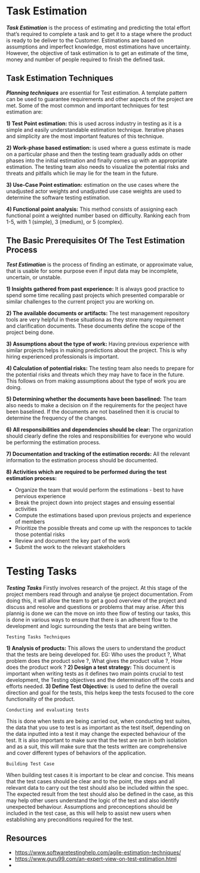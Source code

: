 # Task Estimation 

**_Task Estimation_** is the process of estimating and predicting the total effort that’s required to complete a task and to get it to a stage where the product is ready to be deliver to the Customer. Estimations are based on assumptions and imperfect knowledge, most estimations have uncertainty. However, the objective of task estimation is to get an estimate of the time, money and number of people required to finish the defined task. 

 
## Task Estimation Techniques 

**_Planning techniques_** are essential for Test estimation. A template pattern can be used to guarantee requirements and other aspects of the project are met. Some of the most common and important techniques for test estimation are: 

**1) Test Point estimation:** this is used across industry in testing as it is a simple and easily understandable estimation technique. Iterative phases and simplicity are the most important features of this technique. 

**2) Work-phase based estimation:**  is used where a guess estimate is made on a particular phase and then the testing team gradually adds on other phases into the initial estimation and finally comes up with an appropriate estimation. The testing team also needs to visualize the potential risks and threats and pitfalls which lie may lie for the team in the future. 

**3) Use-Case Point estimation:**  estimation on the use cases where the unadjusted actor weights and unadjusted use case weights are used to determine the software testing estimation. 

**4) Functional point analysis:** This method consists of assigning each functional point a weighted number based on difficulty. Ranking each from 1-5, with 1 (simple), 3 (medium), or 5 (complex). 



## The Basic Prerequisites Of The Test Estimation Process

**_Test Estimation_** is the process of finding an estimate, or approximate value, that is usable for some purpose even if input data may be incomplete, uncertain, or unstable.

**1) Insights gathered from past experience:** It is always good practice to spend some time recalling past projects which presented comparable or similar challenges to the current project you are working on.

**2) The available documents or artifacts:** The test management repository tools are very helpful in these situationa as they store many requirement and clarification documents. These documents define the scope of the project being done.

**3) Assumptions about the type of work:** Having previous experience with similar projects helps in making predictions about the project. This is why hiring experienced professionals is important.

**4) Calculation of potential risks:** The testing team also needs to prepare for the potential risks and threats which they may have to face in the future. This follows on from making assumptions about the type of work you are doing.

**5) Determining whether the documents have been baselined:** The team also needs to make a decision on if the requirements for the peoject have been baselined. If the documents are not baselined then it is crucial to determine the frequency of the changes.

**6) All responsibilities and dependencies should be clear:** The organization should clearly define the roles and responsibilities for everyone who would be performing the estimation process.

**7) Documentation and tracking of the estimation records:** All the relevant information to the estimation process should be documented.

**8) Activities which are required to be performed during the test estimation process:**
- Organize the team that would perform the estimations - best to have pervious experience
- Break the project down into project stages and ensuing essential activities 
- Compute the estimations based upon previous projects and experience of members
- Prioritize the possible threats and come up with the responces to tackle those potential risks
- Review and document the key part of the work
- Submit the work to the relevant stakeholders


# Testing Tasks
**_Testing Tasks_** Firstly involves research of the project. At this stage of the project members read through and analyse tje project documentation. From doing this, it will allow the team to get a good overview of the project and discuss and resolve and questions or problems that may arise. After this plannig is done we can the move on into thee flow of testing our tasks, this is done in various ways to ensure that there is an adherent flow to the development and logic surrounding the tests that are being written.

    Testing Tasks Techniques
**1) Analysis of products:** This allows the users to understand the product that the tests are being developed for. EG: Who uses the product ?, What problem does the product solve ?, What gives the product value ?, How does the product work ?
**2) Design a test strategy:** This document is important when writing tests as it defines two main points crucial to test development, the Testing objectives and the determination off the costs and efforts needed.
**3) Define Test Objective:** is used to define the overall direction and goal for the tests, this helps keep the tests focused to the core functionality of the product.
    
    Conducting and evaluating tests
This is done when tests are being carried out, when conducting test suites, the data that you use to test is as important as the test itself, depending on the data inputted into a test it may change the expected behaviour of the test. It is also important to make sure that the test are ran in both isolation and as a suit, this will make sure that the tests written are comprehensive and cover different types of behaviors of the application.
    
    Building Test Case
When building test cases it is important to be clear and concise. This means that the test cases should be clear and to the point, the steps and all relevant data to carry out the test should also be included within the spec. The expected result from the test should also be defined in the case, as this may help other users understand the logic of the test and also identify unexpected behaviour. Assumptions and preconceptions should be included in the test case, as this will help to assist new users when establishing any preconditions required for the test.



## Resources
- https://www.softwaretestinghelp.com/agile-estimation-techniques/ 
- https://www.guru99.com/an-expert-view-on-test-estimation.html 
- 